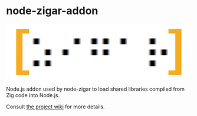 # node-zigar-addon

![Logo](../docs/images/logo.png)

Node.js addon used by node-zigar to load shared libraries compiled from Zig code into Node.js. 

Consult [the project wiki](https://github.com/chung-leong/zigar/wiki) for more details.
